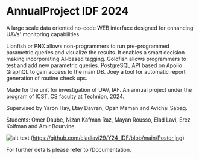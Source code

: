 # AnnualProject IDF 2024

A large scale data oriented no-code WEB interface designed for enhancing UAVs' monitoring capabilities

Lionfish or PNX allows non-programmers to run pre-programmed parametric queries and visualize the results. It enables a smart decision making incorporating AI-based tagging.
Goldfish allows programmers to test and add new parametric queries.
PostgreSQL API based on Apollo GraphQL to gain access to the main DB.
Joey a tool for automatic report generation of routine check ups.

Made for the unit for investigation of UAV, IAF.
An annual project under the program of ICST, CS faculty at Technion, 2024.

Supervised by Yaron Hay, Etay Davran, Opan Maman and Avichai Sabag.

Students: Omer Daube, Nizan Kafman Raz, Mayan Rousso, Elad Lavi, Erez Koifman and Amir Bourvine.

![alt text](https://github.com/eladlavi29/Y24_IDF/blob/main/image.jpg?raw=true)
(https://github.com/eladlavi29/Y24_IDF/blob/main/Poster.jng)

For further details please refer to /Documentation.
